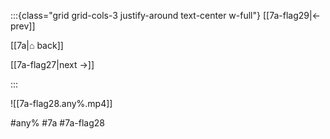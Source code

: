 :::{class="grid grid-cols-3 justify-around text-center w-full"}
[[7a-flag29|← prev]]

[[7a|⌂ back]]

[[7a-flag27|next →]]

:::

![[7a-flag28.any%.mp4]]

#any% #7a #7a-flag28